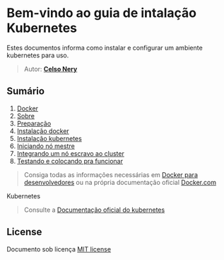 # Bem-vindo ao guia de intalação Kubernetes

Estes documentos informa como instalar e configurar um ambiente kubernetes para uso.

> Autor: **[Celso Nery](https://github.com/celsonery)**

## Sumário
1. [Docker](docs/docker.md)
1. [Sobre](docs/sobre.md)
1. [Preparação](docs/prepare.md)
1. [Instalação docker](docs/install-docker.md)
1. [Instalação kubernetes](docs/install-kubernetes.md)
1. [Iniciando nó mestre ](docs/initialize_master.md)
1. [Integrando um nó escravo ao cluster](docs/initialize_slave.md)
1. [Testando e colocando pra funcionar](docs/running.md)



> Consiga todas as informações necessárias em [Docker para desenvolvedores](https://github.com/gomex/docker-para-desenvolvedores)
ou na própria documentação oficial [Docker.com](https://www.docker.com/)

Kubernetes
> Consulte a [Documentação oficial do kubernetes](https://kubernetes.io/)

## License
Documento sob licença [MIT license](LICENSE)
